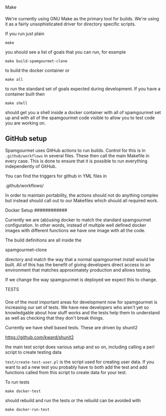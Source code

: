 Make
####

We're currently using GNU Make as the primary tool for builds. We're
using it as a fairly unsophisticated driver for directory specific
scripts.

If you run just plain

    make

you should see a list of goals that you can run, for example

    make build-spamgourmet-clone

to build the docker container or

    make all

to run the standard set of goals expected during development. If you
have a container built then

    make shell

should get you a shell inside a docker container with all of
spamgourmet set up and with all of the spamgourmet code visible to
allow you to test code you are working on.

## GitHub setup

Spamgourmet uses GitHub actions to run builds. Control for this is in
`.github/workflows` in several files. These then call the main Makefile
in every case. This is done to ensure that it is possible to run
everything independently of GitHub.

You can find the triggers for github in YML files in 

.github/workflows/

In order to maintain portability, the actions should not do anything
complex but instead should call out to our Makefiles which should all
required work.


Docker Setup
############

Currently we are (ab)using docker to match the standard spamgourmet
configuration. In other words, instead of multiple well defined docker
images with different functions we have one image with all the code.

The build definitions are all inside the

  spamgourmet-clone

directory and match the way that a normal spamgourmet install would be
built. All of this has the benefit of giving developers direct access
to an environment that matches approximately production and allows
testing.

If we change the way spamgourmet is deployed we expect this to change.


TESTS
#####

One of the most important areas for development now for spamgourmet is
increasing our set of tests. We have new developers who aren't yet so
knowledgable about how stuff works and the tests help them to
understand as well as checking that they don't break things.

Currently we have shell based tests. These are driven by shunit2

https://github.com/kward/shunit2

the main test script does various setup and so on, including calling a
perl script to create testing data

`test/create-test-user.pl` is the script used for creating user
data. If you want to ad a new test you probably have to both add the
test and add functions called from this script to create data for your
test.

To run tests

    make docker-test

should rebuild and run the tests or the rebuild can be avoided with

    make docker-run-test
